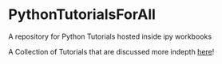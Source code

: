 # PythonTutorialsForAll
A repository for Python Tutorials hosted inside ipy workbooks 

A Collection of Tutorials that are discussed more indepth [here](https://devsecopz.blogspot.com/2022/08/with-python-tutorials-for-all.html)!
